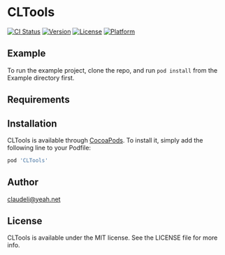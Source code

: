 # CLTools

[![CI Status](https://img.shields.io/travis/claudeli@yeah.net/CLTools.svg?style=flat)](https://travis-ci.org/claudeli@yeah.net/CLTools)
[![Version](https://img.shields.io/cocoapods/v/CLTools.svg?style=flat)](https://cocoapods.org/pods/CLTools)
[![License](https://img.shields.io/cocoapods/l/CLTools.svg?style=flat)](https://cocoapods.org/pods/CLTools)
[![Platform](https://img.shields.io/cocoapods/p/CLTools.svg?style=flat)](https://cocoapods.org/pods/CLTools)

## Example

To run the example project, clone the repo, and run `pod install` from the Example directory first.

## Requirements

## Installation

CLTools is available through [CocoaPods](https://cocoapods.org). To install
it, simply add the following line to your Podfile:

```ruby
pod 'CLTools'
```

## Author

claudeli@yeah.net

## License

CLTools is available under the MIT license. See the LICENSE file for more info.
